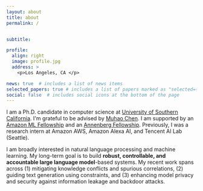 ```yaml
---
layout: about
title: about
permalink: /


subtitle: 

profile:
  align: right
  image: profile.jpg
  address: >
    <p>Los Angeles, CA </p>

news: true  # includes a list of news items
selected_papers: true # includes a list of papers marked as "selected={true}"
social: false  # includes social icons at the bottom of the page
---
```


I am a Ph.D. candidate in computer science at [University of Southern California](https://www.usc.edu/). I'm grateful to be advised by [Muhao Chen](https://muhaochen.github.io). I am supported by an [Amazon ML Fellowship](https://trustedai.usc.edu/20222023-amazon-ml-fellows-1) and an [Annenberg Fellowship](https://graduateschool.usc.edu/fellowships/fellowships-for-phd-students/). Previously, I was a research intern at Amazon AWS, Amazon Alexa AI, and Tencent AI Lab (Seattle).

I am broadly interested in natural language processing and machine learning. My long-term goal is to build **robust, controllable, and accountable large language model**-based systems. My recent work spans across (1) mitigating knowledge conflicts and spurious correlations, (2) guiding text generation using constraints, and (3) enhancing model privacy and security against information leakage and backdoor attacks.




